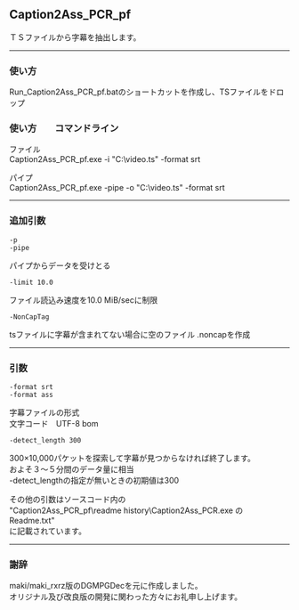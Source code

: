 ﻿
## Caption2Ass_PCR_pf

ＴＳファイルから字幕を抽出します。


------------------------------------------------------------------
### 使い方

Run_Caption2Ass_PCR_pf.batのショートカットを作成し、TSファイルをドロップ


### 使い方　　コマンドライン

ファイル  
Caption2Ass_PCR_pf.exe  -i "C:\video.ts"  -format srt  

パイプ  
Caption2Ass_PCR_pf.exe  -pipe  -o "C:\video.ts"  -format srt  



------------------------------------------------------------------
### 追加引数

    -p
    -pipe
パイプからデータを受けとる


    -limit 10.0
ファイル読込み速度を10.0 MiB/secに制限


    -NonCapTag
tsファイルに字幕が含まれてない場合に空のファイル .noncapを作成



------------------------------------------------------------------
### 引数

    -format srt
    -format ass
字幕ファイルの形式  
文字コード　UTF-8 bom  


    -detect_length 300
300×10,000パケットを探索して字幕が見つからなければ終了します。  
およそ３～５分間のデータ量に相当  
-detect_lengthの指定が無いときの初期値は300  


その他の引数はソースコード内の   
"Caption2Ass_PCR_pf\readme history\Caption2Ass_PCR.exe の Readme.txt"  
に記載されています。



------------------------------------------------------------------
### 謝辞
maki/maki_rxrz版のDGMPGDecを元に作成しました。  
オリジナル及び改良版の開発に関わった方々にお礼申し上げます。  

